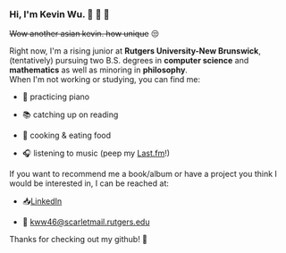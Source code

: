 ### Hi, I'm Kevin Wu. :night_with_stars: :statue_of_liberty: :tea:

~~Wow another asian kevin. how unique~~ :unamused:

Right now, I'm a rising junior at **Rutgers University-New Brunswick**, (tentatively) pursuing two B.S. degrees in **computer science** and **mathematics** as well as minoring in **philosophy**.  
When I'm not working or studying, you can find me:

 - :musical_keyboard: practicing piano

 - :books: catching up on reading

 - :bento: cooking & eating food 

 - :headphones: listening to music (peep my [Last.fm](https://www.last.fm/user/boiledleafwater)!)

If you want to recommend me a book/album or have a project you think I would be interested in, I can be reached at:

 -  :inbox_tray:[LinkedIn](https://www.linkedin.com/in/kevin-wu-576a05126/)

 - :email: [kww46@scarletmail.rutgers.edu](mailto:kww46@scarletmail.rutgers.edu?subject=[Github]%20Placeholder%20Subject%20Text)

Thanks for checking out my github! :wave:
